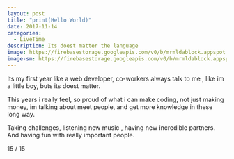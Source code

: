 ```yaml
---
layout: post
title: "print(Hello World)"
date: 2017-11-14
categories:
  - LiveTime
description: Its doest matter the language
image: https://firebasestorage.googleapis.com/v0/b/mrmldablock.appspot.com/o/static%2Fimg%2FDSC_0007.jpg?alt=media&token=5927a520-73a5-43b6-b7d5-cbcbc49dffd2
image-sm: https://firebasestorage.googleapis.com/v0/b/mrmldablock.appspot.com/o/static%2Fimg%2FDSC_0007.jpg?alt=media&token=5927a520-73a5-43b6-b7d5-cbcbc49dffd2
---
```

Its my first year like a web developer, co-workers always talk to me , like im a little boy, buts its doest matter.


This years i really feel,  so proud of what i can make coding, not just making money, im talking about meet people, and get more knowledge in these long way.

Taking challenges, listening new music , having new incredible partners. And having fun with really important people.

15 / 15 
